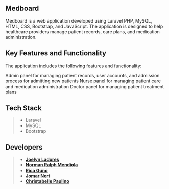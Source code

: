 

## Medboard
Medboard is a web application developed using Laravel PHP, MySQL, HTML, CSS, Bootstrap, and JavaScript. The application is designed to help healthcare providers manage patient records, care plans, and medication administration.


## Key Features and Functionality
The application includes the following features and functionality:

Admin panel for managing patient records, user accounts, and admission process for admitting new patients
Nurse panel for managing patient care and medication administration
Doctor panel for managing patient treatment plans


## Tech Stack
> - Laravel
> - MySQL
> - Bootstrap


## Developers
> - **[Joelyn Ladores](https://github.com/joeiladores)**
> - **[Norman Ralph Mendiola](https://github.com/Oman24everDev)**
> - **[Rica Guno](https://github.com/ricaguno)**
> - **[Jomar Neri](https://github.com/codeace110)**
> - **[Christabelle Paulino](https://github.com/Christabelle1994)**


